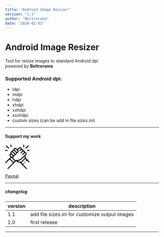 ```yaml
---
title: "Android Image Resizer"
version: "1.1"
author: "Beltrorama"
date: "2020-02-02"
---
```



# Android Image Resizer
Tool for resize images to standard Android dpi  
*powered by* **Beltrorama**  


### Supported Android dpi:
- ldpi
- mdpi
- hdpi
- xhdpi
- xxhdpi
- xxxhdpi
- custom sizes (can be add in file *sizes.ini*)

***
#### Support my work
<div style="margin:0 10px 10px 0;" markdown="1">
    <svg id="Capa_1" enable-background="new 0 0 512.01 512.01" width="80" height="80" viewBox="0 0 512.01 512.01" xmlns="http://www.w3.org/2000/svg"><g id="XMLID_2112_"><g id="XMLID_428_"><path id="XMLID_760_" d="m434.99 280.683c-.042-17.126-4.078-33.957-11.773-49.236l17.674-17.674c13.25-13.25 13.25-34.811 0-48.062-6.609-6.609-15.285-9.92-23.967-9.936-.012-9.06-3.545-17.575-9.952-23.983-6.613-6.612-15.296-9.924-23.983-9.936-.012-8.687-3.324-17.37-9.937-23.983-6.404-6.403-14.914-9.936-23.967-9.952-.017-9.053-3.549-17.563-9.952-23.967-6.419-6.419-14.954-9.954-24.031-9.954s-17.612 3.535-24.03 9.954l-35.056 35.056-19.506-19.507c-6.419-6.419-14.953-9.954-24.031-9.954s-17.612 3.535-24.03 9.954c-6.408 6.408-9.94 14.923-9.953 23.983-8.681.016-17.358 3.327-23.967 9.936-6.404 6.404-9.936 14.913-9.953 23.967-9.053.017-17.563 3.549-23.967 9.953-10.942 10.942-12.838 27.547-5.709 40.464-4.91 1.605-9.527 4.346-13.423 8.242-13.25 13.251-13.25 34.811 0 48.062l14.155 14.155-112.458 112.458c-3.905 3.905-3.905 10.237 0 14.143 1.953 1.952 4.512 2.929 7.071 2.929s5.119-.977 7.071-2.929l76.234-76.234 71.413 71.413-114.384 114.384c-3.905 3.905-3.905 10.237 0 14.143 1.953 1.952 4.512 2.929 7.071 2.929s5.119-.977 7.071-2.929l154.604-154.604c2.848-2.848 6.09-5.156 9.598-6.892l24.196 15.937c16.003 10.54 35.514 14.658 54.325 11.612l134.457 134.457c1.953 1.952 4.512 2.929 7.071 2.929s5.119-.977 7.071-2.929c3.905-3.905 3.905-10.237 0-14.143l-78.014-78.014 9.431-9.431c3.905-3.905 3.905-10.237 0-14.143-3.905-3.904-10.237-3.904-14.143 0l-9.431 9.431-22.081-22.081 82.458-82.459 22.082 22.082-9.41 9.41c-3.905 3.906-3.905 10.237 0 14.143 1.953 1.952 4.512 2.929 7.071 2.929s5.119-.977 7.071-2.929l9.41-9.41 34.445 34.445c1.953 1.952 4.512 2.929 7.071 2.929s5.119-.977 7.071-2.929c3.905-3.905 3.905-10.237 0-14.143zm-129.776-202.587c2.641-2.641 6.153-4.096 9.888-4.096s7.247 1.455 9.888 4.096c2.642 2.641 4.096 6.153 4.096 9.888 0 3.736-1.455 7.248-4.096 9.889l-21.975 21.975c-3.905 3.905-3.905 10.237 0 14.143s10.237 3.905 14.143 0l21.975-21.975c2.641-2.642 6.153-4.096 9.889-4.096 3.735 0 7.247 1.455 9.888 4.096 5.453 5.453 5.453 14.324 0 19.777l-33.556 33.556c-3.905 3.905-3.905 10.237 0 14.143 1.953 1.953 4.512 2.929 7.071 2.929s5.119-.976 7.071-2.929l33.556-33.556c2.641-2.642 6.153-4.096 9.888-4.096 3.736 0 7.248 1.455 9.889 4.096s4.096 6.153 4.096 9.888-1.455 7.247-4.096 9.888l-33.556 33.556c-3.905 3.905-3.905 10.237 0 14.143 1.953 1.953 4.512 2.929 7.071 2.929s5.119-.976 7.071-2.929l33.555-33.556c5.452-5.453 14.325-5.452 19.777 0 5.453 5.453 5.453 14.325 0 19.777l-82.656 82.656c-26.464 26.465-61.65 41.04-99.078 41.04-10.135 0-19.857 2.669-28.379 7.656l-57.881-57.881c4.454-1.682 8.542-4.299 12.01-7.767 6.408-6.408 9.94-14.923 9.953-23.983 8.681-.016 17.358-3.328 23.967-9.937s9.92-15.285 9.936-23.967c9.06-.012 17.576-3.545 23.983-9.953 6.609-6.609 9.92-15.285 9.936-23.967 9.06-.012 17.575-3.545 23.982-9.952 6.419-6.419 9.954-14.953 9.954-24.031s-3.535-17.612-9.954-24.031l-2.365-2.365zm-102.623 15.549c2.641-2.641 6.153-4.096 9.888-4.096s7.247 1.455 9.888 4.096l36.014 36.013c2.641 2.641 4.096 6.153 4.096 9.888s-1.455 7.247-4.096 9.889c-2.641 2.641-6.153 4.096-9.888 4.096-3.734 0-7.244-1.454-9.885-4.093-.001-.001-.002-.002-.003-.004l-36.014-36.013c-2.641-2.641-4.096-6.153-4.096-9.888s1.454-7.246 4.096-9.888zm-33.92 33.919c2.727-2.727 6.307-4.089 9.889-4.089 3.581 0 7.163 1.363 9.888 4.089l36.013 36.013c5.453 5.453 5.452 14.325 0 19.778-2.641 2.641-6.153 4.096-9.888 4.096-3.734 0-7.244-1.454-9.885-4.093-.001-.001-.002-.002-.003-.004l-36.013-36.013c-2.642-2.641-4.096-6.153-4.096-9.889-.001-3.735 1.454-7.246 4.095-9.888zm-33.919 33.92c2.641-2.642 6.153-4.096 9.888-4.096 3.736 0 7.248 1.455 9.889 4.096l36.013 36.013c5.453 5.453 5.453 14.325 0 19.777s-14.325 5.453-19.778 0l-36.013-36.013c-5.452-5.452-5.452-14.325.001-19.777zm-19.133 48.706c2.727-2.727 6.308-4.089 9.889-4.089 3.576 0 7.154 1.361 9.878 4.08l21.236 21.236c2.641 2.641 4.096 6.153 4.096 9.888s-1.455 7.247-4.096 9.889-6.153 4.096-9.889 4.096c-3.732 0-7.242-1.453-9.883-4.091l-.005-.005-21.226-21.226c-5.452-5.454-5.452-14.326 0-19.778zm-7.926 84.299 22.082-22.082 71.414 71.413-22.082 22.082zm210.112 62.211c-2.463-2.462-6.029-3.471-9.413-2.65-15.135 3.643-31.271.823-44.271-7.74l-5.416-3.568c37.605-3.164 72.539-19.32 99.53-46.312l49.906-49.905c4.293 10.375 6.609 21.464 6.822 32.736l-87.298 87.299z"/><path id="XMLID_805_" d="m405.115 361.555c-1.86 1.86-2.93 4.43-2.93 7.07 0 2.63 1.07 5.21 2.93 7.069 1.86 1.86 4.44 2.931 7.07 2.931 2.64 0 5.21-1.07 7.07-2.931 1.86-1.859 2.93-4.439 2.93-7.069 0-2.641-1.07-5.21-2.93-7.07s-4.44-2.93-7.07-2.93-5.21 1.07-7.07 2.93z"/><path id="XMLID_809_" d="m67.563 81.7c1.953 1.953 4.512 2.929 7.071 2.929s5.119-.976 7.071-2.929c3.905-3.905 3.905-10.237 0-14.143l-47.071-47.071c-3.905-3.905-10.237-3.905-14.143 0s-3.905 10.237 0 14.143z"/><path id="XMLID_858_" d="m122.005 54.516c5.523 0 10-4.477 10-10v-34.516c0-5.523-4.477-10-10-10s-10 4.477-10 10v34.516c0 5.523 4.477 10 10 10z"/><path id="XMLID_1014_" d="m10.005 132h34.516c5.523 0 10-4.477 10-10s-4.477-10-10-10h-34.516c-5.523 0-10 4.477-10 10s4.477 10 10 10z"/><path id="XMLID_1020_" d="m437.376 84.629c2.559 0 5.119-.976 7.071-2.929l47.071-47.071c3.905-3.905 3.905-10.237 0-14.143s-10.237-3.905-14.143 0l-47.071 47.071c-3.905 3.905-3.905 10.237 0 14.143 1.954 1.953 4.513 2.929 7.072 2.929z"/><path id="XMLID_1029_" d="m390.005 54.516c5.523 0 10-4.477 10-10v-34.516c0-5.523-4.477-10-10-10s-10 4.477-10 10v34.516c0 5.523 4.477 10 10 10z"/><path id="XMLID_1030_" d="m457.49 122c0 5.523 4.477 10 10 10h34.516c5.523 0 10-4.477 10-10s-4.477-10-10-10h-34.516c-5.523 0-10 4.477-10 10z"/></svg>
</div>

[Paypal](https://www.paypal.com/cgi-bin/webscr?cmd=_donations&business=beltrorama%40gmail.com&currency_code=EUR&amount=100&source=url)
***



##### changelog
version | description
------------ | -------------
1.1 | add file *sizes.ini* for customize output images
1.0 | first release  
***
